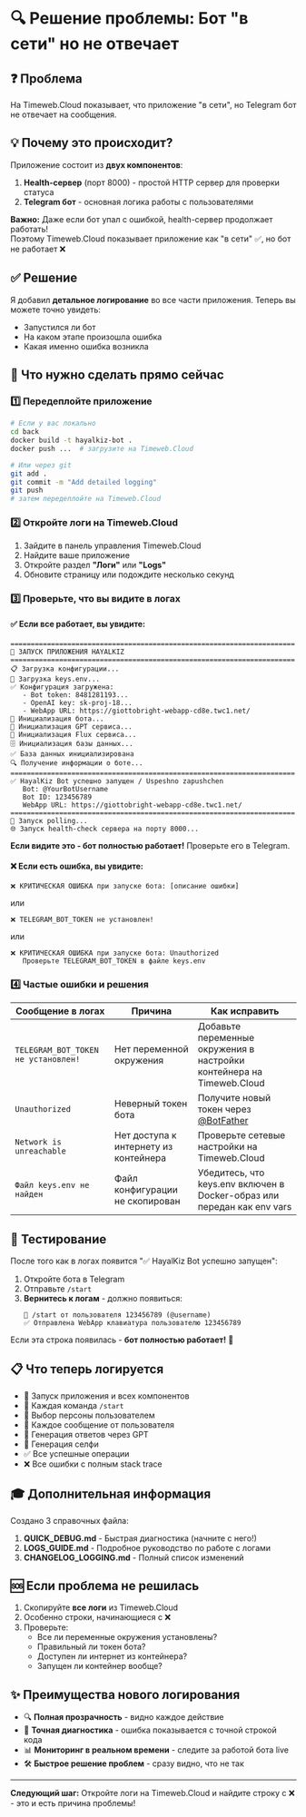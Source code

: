 # 🔍 Решение проблемы: Бот "в сети" но не отвечает

## ❓ Проблема

На Timeweb.Cloud показывает, что приложение "в сети", но Telegram бот не отвечает на сообщения.

## 💡 Почему это происходит?

Приложение состоит из **двух компонентов**:

1. **Health-сервер** (порт 8000) - простой HTTP сервер для проверки статуса
2. **Telegram бот** - основная логика работы с пользователями

**Важно:** Даже если бот упал с ошибкой, health-сервер продолжает работать!  
Поэтому Timeweb.Cloud показывает приложение как "в сети" ✅, но бот не работает ❌

## ✅ Решение

Я добавил **детальное логирование** во все части приложения. Теперь вы можете точно увидеть:
- Запустился ли бот
- На каком этапе произошла ошибка
- Какая именно ошибка возникла

## 🎯 Что нужно сделать прямо сейчас

### 1️⃣ Передеплойте приложение

```bash
# Если у вас локально
cd back
docker build -t hayalkiz-bot .
docker push ...  # загрузите на Timeweb.Cloud

# Или через git
git add .
git commit -m "Add detailed logging"
git push
# затем передеплойте на Timeweb.Cloud
```

### 2️⃣ Откройте логи на Timeweb.Cloud

1. Зайдите в панель управления Timeweb.Cloud
2. Найдите ваше приложение
3. Откройте раздел **"Логи"** или **"Logs"**
4. Обновите страницу или подождите несколько секунд

### 3️⃣ Проверьте, что вы видите в логах

#### ✅ Если все работает, вы увидите:

```
======================================================================
🚀 ЗАПУСК ПРИЛОЖЕНИЯ HAYALKIZ
======================================================================
📋 Загрузка конфигурации...
🔑 Загрузка keys.env...
✅ Конфигурация загружена:
   - Bot token: 8481281193...
   - OpenAI key: sk-proj-18...
   - WebApp URL: https://giottobright-webapp-cd8e.twc1.net/
🤖 Инициализация бота...
🧠 Инициализация GPT сервиса...
🎨 Инициализация Flux сервиса...
🗄️ Инициализация базы данных...
✅ База данных инициализирована
🔍 Получение информации о боте...
======================================================================
✅ HayalKiz Bot успешно запущен / Uspeshno zapushchen
   Bot: @YourBotUsername
   Bot ID: 123456789
   WebApp URL: https://giottobright-webapp-cd8e.twc1.net/
======================================================================
🚀 Запуск polling...
🌐 Запуск health-check сервера на порту 8000...
```

**Если видите это - бот полностью работает!** Проверьте его в Telegram.

#### ❌ Если есть ошибка, вы увидите:

```
❌ КРИТИЧЕСКАЯ ОШИБКА при запуске бота: [описание ошибки]
```

или

```
❌ TELEGRAM_BOT_TOKEN не установлен!
```

или

```
❌ КРИТИЧЕСКАЯ ОШИБКА при запуске бота: Unauthorized
   Проверьте TELEGRAM_BOT_TOKEN в файле keys.env
```

### 4️⃣ Частые ошибки и решения

| Сообщение в логах | Причина | Как исправить |
|-------------------|---------|---------------|
| `TELEGRAM_BOT_TOKEN не установлен!` | Нет переменной окружения | Добавьте переменные окружения в настройки контейнера на Timeweb.Cloud |
| `Unauthorized` | Неверный токен бота | Получите новый токен через [@BotFather](https://t.me/BotFather) |
| `Network is unreachable` | Нет доступа к интернету из контейнера | Проверьте сетевые настройки на Timeweb.Cloud |
| `Файл keys.env не найден` | Файл конфигурации не скопирован | Убедитесь, что keys.env включен в Docker-образ или передан как env vars |

## 🧪 Тестирование

После того как в логах появится "✅ HayalKiz Bot успешно запущен":

1. Откройте бота в Telegram
2. Отправьте `/start`
3. **Вернитесь к логам** - должно появиться:
   ```
   👤 /start от пользователя 123456789 (@username)
   ✅ Отправлена WebApp клавиатура пользователю 123456789
   ```

Если эта строка появилась - **бот полностью работает!** 🎉

## 📋 Что теперь логируется

- 🚀 Запуск приложения и всех компонентов
- 👤 Каждая команда `/start`
- 💃 Выбор персоны пользователем
- 💬 Каждое сообщение от пользователя
- 🧠 Генерация ответов через GPT
- 📸 Генерация селфи
- ✅ Все успешные операции
- ❌ Все ошибки с полным stack trace

## 🎓 Дополнительная информация

Создано 3 справочных файла:

1. **QUICK_DEBUG.md** - Быстрая диагностика (начните с него!)
2. **LOGS_GUIDE.md** - Подробное руководство по работе с логами
3. **CHANGELOG_LOGGING.md** - Полный список изменений

## 🆘 Если проблема не решилась

1. Скопируйте **все логи** из Timeweb.Cloud
2. Особенно строки, начинающиеся с ❌
3. Проверьте:
   - Все ли переменные окружения установлены?
   - Правильный ли токен бота?
   - Доступен ли интернет из контейнера?
   - Запущен ли контейнер вообще?

## ✨ Преимущества нового логирования

- 🔍 **Полная прозрачность** - видно каждое действие
- 🎯 **Точная диагностика** - ошибка показывается с точной строкой кода
- 📊 **Мониторинг в реальном времени** - следите за работой бота live
- 🛠️ **Быстрое решение проблем** - сразу видно, что не так

---

**Следующий шаг:** Откройте логи на Timeweb.Cloud и найдите строку с ❌ - это и есть причина проблемы!
